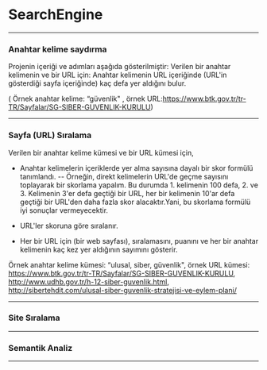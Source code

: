 # SearchEngine

 
 <hr>
 
 <h3>Anahtar kelime saydırma</h3> 
 
 Projenin içeriği ve adımları aşağıda gösterilmiştir:
 Verilen bir anahtar kelimenin ve bir URL için:
 Anahtar kelimenin URL içeriğinde (URL'in gösterdiği sayfa içeriğinde) kaç defa yer
 aldığını bulur.
 
 ( Örnek anahtar kelime: “güvenlik" , örnek URL:https://www.btk.gov.tr/tr-TR/Sayfalar/SG-SIBER-GUVENLIK-KURULU)

 <hr>

 <h3>Sayfa (URL) Sıralama</h3>
 
 Verilen bir anahtar kelime kümesi ve bir URL kümesi için,
 - Anahtar kelimelerin içeriklerde yer alma sayısına dayalı bir skor formülü tanımlandı.
 -- Örneğin, direkt kelimelerin URL'de geçme sayısını toplayarak bir skorlama yapalım. Bu durumda 1. kelimenin 100 defa, 2. ve 3. Kelimenin 3'er defa geçtiği bir URL, her bir kelimenin 10'ar defa geçtiği bir URL'den daha fazla skor alacaktır.Yani, bu skorlama formülü iyi sonuçlar vermeyecektir.

 - URL'ler skoruna göre sıralanır.
 - Her bir URL için (bir web sayfası), sıralamasını, puanını ve her bir anahtar kelimenin kaç kez yer aldığının sayımını gösterir.

 Örnek anahtar kelime kümesi: “ulusal, siber, güvenlik", örnek URL kümesi:
 https://www.btk.gov.tr/tr-TR/Sayfalar/SG-SIBER-GUVENLIK-KURULU,
 http://www.udhb.gov.tr/h-12-siber-guvenlik.html,
 http://sibertehdit.com/ulusal-siber-guvenlik-stratejisi-ve-eylem-plani/

 
 <hr>
 
 <h3>Site Sıralama</h3>
 
 <hr>
 
 <h3>Semantik Analiz</h3>
 
 <hr>
 
 
